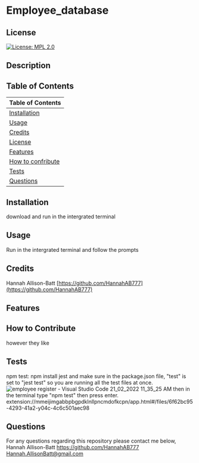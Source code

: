 # Employee_database

  ## License
  
  [![License: MPL 2.0](https://img.shields.io/badge/License-MPL_2.0-brightgreen.svg)](https://opensource.org/licenses/MPL-2.0)
  
  ## Description
  
  
  ## Table of Contents
  | Table of Contents|
  | ----------- |
  |[Installation](#installation) |
  |[Usage](#usage)|
  |[Credits](#credits)|
  |[License](#license)|
  |[Features](#features)|
  |[How to confribute](#how-to-contribute)|
  |[Tests](#how-to-contribute)|
  |[Questions](#questions)|
   
  
  ## Installation
  
  download and run in the intergrated terminal
  
  ## Usage

  Run in the intergrated terminal and follow the prompts
  
  ## Credits

  Hannah Allison-Batt
  [https://github.com/HannahAB777](https://github.com/HannahAB777)
  
  ## Features
  
 

  ## How to Contribute

  however they like
    
  ## Tests

  npm test:
  npm install jest and make sure in the package.json file, "test" is set to "jest test" so you are running all the test files at once.
  ![employee register - Visual Studio Code 21_02_2022 11_35_25 AM](https://user-images.githubusercontent.com/93077324/154885327-20f86609-f2af-4973-a087-f1b8e2211438.png)
  then in the terminal type "npm test" then press enter.
  extension://mmeijimgabbpbgpdklnllpncmdofkcpn/app.html#/files/6f62bc95-4293-41a2-y04c-4c6c501aec98
  
  ## Questions

  For any questions regarding this repository please contact me below,
  Hannah Allison-Batt
  https://github.com/HannahAB777
  Hannah.AllisonBatt@gmail.com
